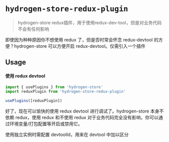 # `hydrogen-store-redux-plugin`

> hydrogen-store redux插件，用于使用redux-dev-tool，但是对业务代码不会有任何影响

即使因为种种原因你不想使用 redux 了，但是否时常会怀念 redux-devtool 的方便？hydrogen-store 可以方便开启 redux-devtool。仅需引入一个插件

## Usage

#### 使用 redux devtool



```javascript
import { usePlugins } from 'hydrogen-store'
import reduxPlugin from 'hydrogen-store-redux-plugin'

usePlugins([reduxPlugin])
```

好了，现在可以愉快的使用 redux devtool 进行调试了。hydrogen-store 本身不依赖 redux，使用 redux 和不使用 redux 对于业务代码完全没有影响，你可以通过环境变量/打包配置等开启或禁用它。

使用独立实例时需配置 devtoolId，用来在 devtool 中加以区分


